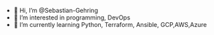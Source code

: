 - 👋 Hi, I’m @Sebastian-Gehring
- 👀 I’m interested in programming, DevOps
- 🌱 I’m currently learning Python, Terraform, Ansible, GCP,AWS,Azure
